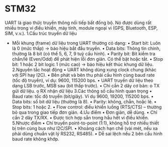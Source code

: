 # STM32
UART là giao thức truyền thông nối tiếp bất đồng bộ. Nó được dùng rất nhiều trong vi điều khiển, máy tính, module ngoại vi (GPS, Bluetooth, ESP, SIM, v.v.).
1.Cấu trúc truyền dữ liệu
- Mỗi khung (frame) dữ liệu trong UART thường có dạng:
• Start bit: Luôn là 0 (mức thấp) → báo hiệu bắt đầu truyền.
• Data bits: Thông tin chính, thường là 8 bit (có thể 5, 6, 7, 9 tuỳ cấu hình).
• Parity bit: Bit kiểm tra chẵn/lẻ (Even/Odd) để phát hiện lỗi đơn giản. Có thể bật hoặc tắt.
• Stop bit: 1 hoặc 2 bit logic 1 (mức cao) → báo hiệu kết thúc khung dữ liệu.
2.Nguyên tắc hoạt động
• UART không dùng xung clock chung (khác với SPI hay I2C).
• Bên phát và bên thu phải cấu hình cùng baud rate (tốc độ truyền), ví dụ: 9600, 115200 bps.
• UART truyền dữ liệu theo dạng LSB trước, MSB sau (bit thấp trước).
• Chỉ cần 2 dây cơ bản:
o TX gửi dữ liệu.
o RX nhận dữ liệu
3.Các thông số cấu hình quan trọng
• Baud rate: tốc độ truyền (bit/giây). Ví dụ 9600, 19200, 115200 bps.
• Data bits: số bit dữ liệu (thường là 8).
• Parity: không, chẵn, hoặc lẻ.
• Stop bits: 1 hoặc 2.
• Flow control: điều khiển luồng (RTS/CTS) – thường bỏ qua trong giao tiếp đơn giản.
4.Ưu điểm
• Đơn giản, dễ dùng.
• Chỉ cần 2 dây TX/RX.
• Được tích hợp sẵn trong hầu hết vi điều khiển.
5.Nhược điểm
• Chỉ truyền point-to-point (1:1), không hỗ trợ nhiều thiết bị trên cùng bus như I2C/SPI.
• Khoảng cách hạn chế (vài mét, nếu xa phải dùng chuẩn vật lý RS232, RS485).
• Dễ sai lệch nếu 2 bên cấu hình baud rate không khớp.
